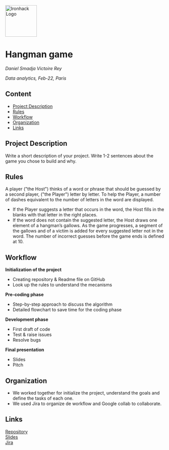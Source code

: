 <img src="https://bit.ly/2VnXWr2" alt="Ironhack Logo" width="100"/>

# Hangman game
*Daniel Smadja Victoire Rey*

*Data analytics, Feb-22, Paris*

## Content
- [Project Description](#project-description)
- [Rules](#rules)
- [Workflow](#workflow)
- [Organization](#organization)
- [Links](#links)

## Project Description
Write a short description of your project. Write 1-2 sentences about the game you chose to build and why.

## Rules
A player ("the Host") thinks of a word or phrase that should be guessed by a second player, ("the Player") letter by letter. To help the Player, a number of dashes equivalent to the number of letters in the word are displayed. 
- If the Player suggests a letter that occurs in the word, the Host fills in the blanks with that letter in the right places. 
- If the word does not contain the suggested letter, the Host draws one element of a hangman’s gallows. As the game progresses, a segment of the gallows and of a victim is added for every suggested letter not in the word. The number of incorrect guesses before the game ends is defined at 10.

## Workflow
**Initialization of the project**
- Creating repository & Readme file on GitHub 
- Look up the rules to understand the mecanisms

**Pre-coding phase**
- Step-by-step approach to discuss the algorithm
- Detailed flowchart to save time for the coding phase

**Development phase**
- First draft of code
- Test & raise issues
- Resolve bugs

**Final presentation**
- Slides
- Pitch


## Organization
- We worked together for initialize the project, understand the goals and define the tasks of each one. 
- We used Jira to organize de workflow and Google collab to collaborate. 

## Links

[Repository](https://github.com/Victoirey/Project_Week1_Hangman)  
[Slides](https://docs.google.com/presentation/d/1NJRrMKJ6rJJhmGNjClkh48Mtxtce9MbfGoREsQ0-wMM/edit#slide=id.g1165941fd0f_2_89)  
[Jira](https://da212.atlassian.net/jira/software/projects/HP/boards/4/roadmap?selectedIssue=HP-30)  
